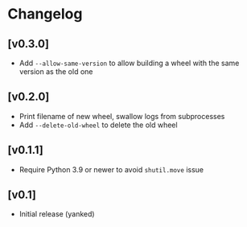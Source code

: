 # Changelog

## [v0.3.0]
- Add `--allow-same-version` to allow building a wheel with the same version as the old one

## [v0.2.0]
- Print filename of new wheel, swallow logs from subprocesses
- Add `--delete-old-wheel` to delete the old wheel

## [v0.1.1]
- Require Python 3.9 or newer to avoid `shutil.move` issue

## [v0.1]
- Initial release (yanked)
